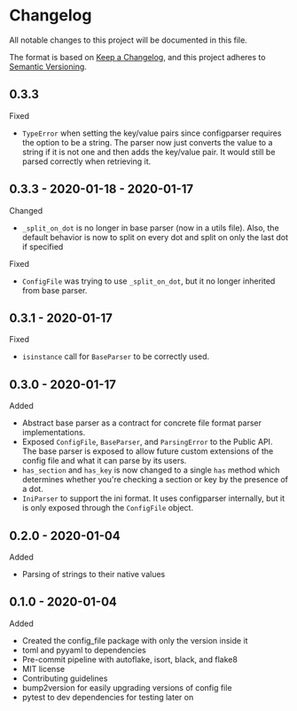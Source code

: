 # Changelog

All notable changes to this project will be documented in this file.

The format is based on [Keep a Changelog](https://keepachangelog.com/en/1.0.0/),
and this project adheres to [Semantic Versioning](https://semver.org/spec/v2.0.0.html).

## 0.3.3

Fixed

- `TypeError` when setting the key/value pairs since configparser requires the option 
   to be a string. The parser now just converts the value to a string if it is not one
   and then adds the key/value pair. It would still be parsed correctly when retrieving
   it.

## 0.3.3 - 2020-01-18 - 2020-01-17

Changed

- `_split_on_dot` is no longer in base parser (now in a utils file). Also, the default 
  behavior is now to split on every dot and split on only the last dot if specified
  
Fixed

- `ConfigFile` was trying to use `_split_on_dot`, but it no longer inherited from base parser.

## 0.3.1 - 2020-01-17

Fixed

- `isinstance` call for `BaseParser` to be correctly used.

## 0.3.0 - 2020-01-17

Added

- Abstract base parser as a contract for concrete file format parser implementations.
- Exposed `ConfigFile`, `BaseParser`, and `ParsingError` to the Public API. The base
  parser is exposed to allow future custom extensions of the config file and what it 
  can parse by its users.
- `has_section` and `has_key` is now changed to a single `has` method which determines
   whether you're checking a section or key by the presence of a dot.
-  `IniParser` to support the ini format. It uses configparser internally, but it is 
    only exposed through the `ConfigFile` object. 

## 0.2.0 - 2020-01-04

Added

- Parsing of strings to their native values

## 0.1.0 - 2020-01-04

Added

- Created the config_file package with only the version inside it
- toml and pyyaml to dependencies
- Pre-commit pipeline with autoflake, isort, black, and flake8
- MIT license
- Contributing guidelines
- bump2version for easily upgrading versions of config file
- pytest to dev dependencies for testing later on